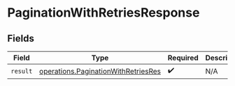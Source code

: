 # PaginationWithRetriesResponse


## Fields

| Field                                                                                      | Type                                                                                       | Required                                                                                   | Description                                                                                |
| ------------------------------------------------------------------------------------------ | ------------------------------------------------------------------------------------------ | ------------------------------------------------------------------------------------------ | ------------------------------------------------------------------------------------------ |
| `result`                                                                                   | [operations.PaginationWithRetriesRes](../../models/operations/paginationwithretriesres.md) | :heavy_check_mark:                                                                         | N/A                                                                                        |